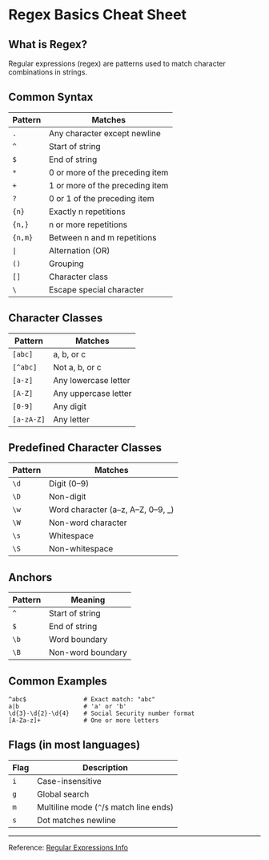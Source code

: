 # Regex Basics Cheat Sheet

## What is Regex?
Regular expressions (regex) are patterns used to match character combinations in strings.

## Common Syntax

| Pattern | Matches                          |
|---------|----------------------------------|
| `.`     | Any character except newline     |
| `^`     | Start of string                  |
| `$`     | End of string                    |
| `*`     | 0 or more of the preceding item  |
| `+`     | 1 or more of the preceding item  |
| `?`     | 0 or 1 of the preceding item     |
| `{n}`   | Exactly n repetitions            |
| `{n,}`  | n or more repetitions            |
| `{n,m}` | Between n and m repetitions      |
| `\|`    | Alternation (OR)                 |
| `()`    | Grouping                         |
| `[]`    | Character class                  |
| `\`     | Escape special character         |

## Character Classes

| Pattern   | Matches                         |
|-----------|---------------------------------|
| `[abc]`   | a, b, or c                      |
| `[^abc]`  | Not a, b, or c                  |
| `[a-z]`   | Any lowercase letter            |
| `[A-Z]`   | Any uppercase letter            |
| `[0-9]`   | Any digit                       |
| `[a-zA-Z]`| Any letter                      |

## Predefined Character Classes

| Pattern | Matches                     |
|---------|-----------------------------|
| `\d`    | Digit (0–9)                 |
| `\D`    | Non-digit                   |
| `\w`    | Word character (a–z, A–Z, 0–9, _) |
| `\W`    | Non-word character          |
| `\s`    | Whitespace                  |
| `\S`    | Non-whitespace              |

## Anchors

| Pattern | Meaning            |
|---------|--------------------|
| `^`     | Start of string    |
| `$`     | End of string      |
| `\b`    | Word boundary      |
| `\B`    | Non-word boundary  |

## Common Examples

```regex
^abc$                # Exact match: "abc"
a|b                  # 'a' or 'b'
\d{3}-\d{2}-\d{4}    # Social Security number format
[A-Za-z]+            # One or more letters
````

## Flags (in most languages)

| Flag | Description                              |
| ---- | ---------------------------------------- |
| `i`  | Case-insensitive                         |
| `g`  | Global search                            |
| `m`  | Multiline mode (`^`/`$` match line ends) |
| `s`  | Dot matches newline                      |

---

Reference: [Regular Expressions Info](https://www.regular-expressions.info/)
